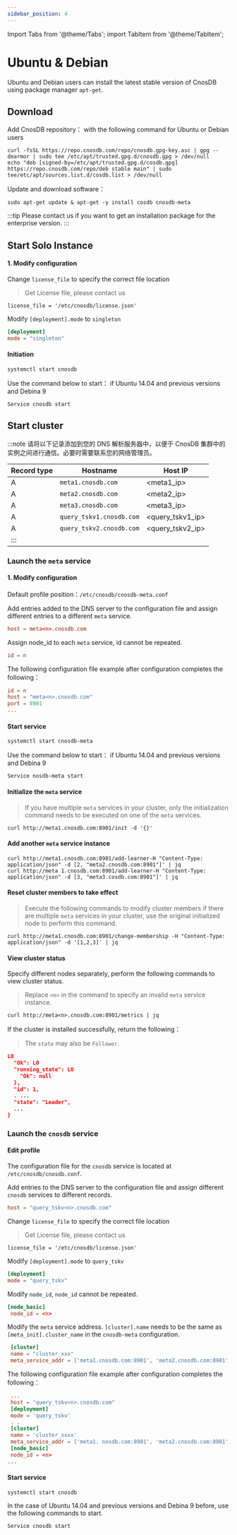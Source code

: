 ```yaml
---
sidebar_position: 4
---
```


Import Tabs from '@theme/Tabs';
import TabItem from '@theme/TabItem';

# Ubuntu & Debian

Ubuntu and Debian users can install the latest stable version of CnosDB using package manager `apt-get`.

## Download

<Tabs groupId="editions">
<TabItem value="Community" label="社区版">

Add CnosDB repository： with the following command for Ubuntu or Debian users

```shell
curl -fsSL https://repo.cnosdb.com/repo/cnosdb.gpg-key.asc | gpg --dearmor | sudo tee /etc/apt/trusted.gpg.d/cnosdb.gpg > /dev/null
echo "deb [signed-by=/etc/apt/trusted.gpg.d/cosdb.gpg] https://repo.cnosdb.com/repo/deb stable main" | sudo tee/etc/apt/sources.list.d/cosdb.list > /dev/null
```

Update and download software：

```shell
sudo apt-get update & apt-get -y install cosdb cnosdb-meta
```


<TabItem value="Enterprise" label="企业版">

:::tip
Please contact us if you want to get an installation package for the enterprise version.
:::




## Start Solo Instance

#### 1. Modify configuration

<Tabs groupId="editions">
<TabItem value="Community" label="社区版">


<TabItem value="Enterprise" label="企业版">

Change `license_file` to specify the correct file location

> Get License file, please contact us

```shell
license_file = '/etc/cnosdb/license.json'
```




Modify `[deployment].mode` to `singleton`

```toml
[deployment]
mode = "singleton"
```

#### Initiation

```shell
systemctl start cnosdb
```

Use the command below to start： if Ubuntu 14.04 and previous versions and Debina 9

```shell
Service cnosdb start
```

## Start cluster

:::note
请将以下记录添加到您的 DNS 解析服务器中，以便于 CnosDB 集群中的实例之间进行通信。必要时需要联系您的网络管理员。

| Record type | Hostname                 | Host IP                                                     |
| ----------- | ------------------------ | ----------------------------------------------------------- |
| A           | `meta1.cnosdb.com`       | \<meta1_ip>                            |
| A           | `meta2.cnosdb.com`       | \<meta2_ip>                            |
| A           | `meta3.cnosdb.com`       | \<meta3_ip>                            |
| A           | `query_tskv1.cnosdb.com` | \<query_tskv1_ip> |
| A           | `query_tskv2.cnosdb.com` | \<query_tskv2_ip> |
| :::         |                          |                                                             |

### Launch the `meta` service

#### 1. Modify configuration

Default profile position：`/etc/cnosdb/cnosdb-meta.conf`

Add entries added to the DNS server to the configuration file and assign different entries to a different `meta` service.

```toml
host = meta<n>.cnosdb.com
```

Assign node_id to each `meta` service, id cannot be repeated.

```toml
id = n
```

The following configuration file example after configuration completes the following：

```toml
id = n
host = "meta<n>.cnosdb.com"
port = 8901
...
```

#### Start service

```shell
systemctl start cnosdb-meta
```

Use the command below to start： if Ubuntu 14.04 and previous versions and Debina 9

```shell
Service nosdb-meta start
```

#### Initialize the `meta` service

> If you have multiple `meta` services in your cluster, only the initialization command needs to be executed on one of the `meta` services.

```shell
curl http://meta1.cnosdb.com:8901/init -d '{}'
```

#### Add another `meta` service instance

```shell
curl http://meta1.cnosdb.com:8901/add-learner-H "Content-Type: application/json" -d [2, "meta2.cnosdb.com:8901"]' | jq
curl http://meta 1.cnosdb.com:8901/add-learner-H "Content-Type: application/json" -d [3, "meta3.cosdb.com:8901"]' | jq
```

#### Reset cluster members to take effect

> Execute the following commands to modify cluster members if there are multiple `meta` services in your cluster, use the original initialized node to perform this command.

```shell
curl http://meta1.cnosdb.com:8901/change-membership -H "Content-Type: application/json" -d '[1,2,3]' | jq
```

#### View cluster status

Specify different nodes separately, perform the following commands to view cluster status.

> Replace `<n>` in the command to specify an invalid `meta` service instance.

```shell
curl http://meta<n>.cnosdb.com:8901/metrics | jq
```

If the cluster is installed successfully, return the following：

> The `state` may also be `Follower`.

```json
LO
  "Ok": LO
  "running_state": LO
    "Ok": null
  },
  "id": 1,
  . ...
  "state": "Leader",
  ...
}
```

### Launch the `cnosdb` service

#### Edit profile

The configuration file for the `cnosdb` service is located at `/etc/cnosdb/cnosdb.conf`.

Add entries to the DNS server to the configuration file and assign different `cnosdb` services to different records.

```toml
host = "query_tskv<n>.cnosdb.com"
```

<Tabs groupId="editions">
<TabItem value="Community" label="社区版">


<TabItem value="Enterprise" label="企业版">

Change `license_file` to specify the correct file location

> Get License file, please contact us

```shell
license_file = '/etc/cnosdb/license.json'
```




Modify `[deployment].mode` to `query_tskv`

```toml
[deployment]
mode = "query_tskv"
```

Modify `node_id`, `node_id` cannot be repeated.

```toml
[node_basic]
 node_id = <n>
```

Modify the `meta` service address.
`[cluster].name` needs to be the same as `[meta_init].cluster_name` in the `cnosdb-meta` configuration.

```toml
 [cluster]
 name = "cluster_xxx"
 meta_service_addr = ['meta1.cnosdb.com:8901', 'meta2.cnosdb.com:8901', 'mesta3.cnosdb.com:8901']
```

The following configuration file example after configuration completes the following：

```toml
 ...
 host = "query_tskv<n>.cnosdb.com"
 [deployment]
 mode = 'query_tskv'
 . .
 [cluster]
 name = 'cluster_xxxx'
 meta_service_addr = ['meta1. nosdb.com:8901', 'meta2.cnosdb.com:8901', 'meta3.cnosdb.com:8901']
 [node_basic]
 node_id = <n>
...
```

#### Start service

```shell
systemctl start cnosdb
```

In the case of Ubuntu 14.04 and previous versions and Debina 9 before, use the following commands to start.

```shell
Service cnosdb start
```
